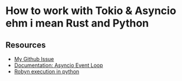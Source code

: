 # How to work with Tokio & Asyncio ehm i mean Rust and Python 

## Resources 

* [My Github Issue](https://github.com/awestlake87/pyo3-asyncio/issues/60)
* [Documentation: Asyncio Event Loop](https://awestlake87.github.io/pyo3-asyncio/master/doc/pyo3_asyncio/#event-loop-references-and-contextvars)
* [Robyn execution in python](https://github.com/sansyrox/robyn/blob/main/src/processor.rs) 
